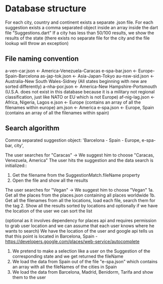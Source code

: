 # Database structure

For each city, country and continent exists a separate .json file.
For each suggestion exists a comma separated object inside an array inside the dart file "Suggestions.dart"
If a city has less than 50/100 results, we show the results of the state (there exists no separate file for the city and the file lookup will throw an exception)

## File naming convention

a-ven-car.json <- America-Venezuela-Caracas
e-spa-bar.json <- Europe-Spain-Barcelona
as-jap-tok.json <- Asia-Japan-Tokyo
au-nsw-sid.json <- Australia-New South Wales-Sidney (All states beginning with new are sorted differently)
a-nha-por.json <- America-New Hampshire-Portsmouth (U.S.A. does not exist in this database because it is a military not regional classification, just like NATO or EU which is not Europe)
af-nig-lag.json <- Africa, Nigeria, Lagos
e.json <- Europe (contains an array of all the filenames within europe)
am.json <- America
e-spa.json <- Europe, Spain (contains an array of all the filenames within spain)

## Search algorithm

Comma separated suggestion object: 'Barcelona - Spain - Europe, e-spa-bar, city',

The user searches for "Caracas" -> We suggest him to choose "Caracas, Venezuela, America"
The user hits the suggestion and the data search is initialized::
1. Get the filename from the SuggestionMatch.fileName property
2. Open the file and show all the results

The user searches for "Vegan" -> We suggest him to choose "Vegan"
1a. Get all the places from the places.json containing all places worldwide
1b. Get all the filenames from all the locations, load each file, search them for the tag
2. Show all the results sorted by locations and optionally if we have the location of the user we can sort the list

(optional as it involves dependency for places api and requires permission to grab user location and we can assume that each user knows where he wants to search) 
We have the location of the user and google api tells us that this point is located in Barcelona, Spain - https://developers.google.com/places/web-service/autocomplete
1. We pretend to make a selection like a user on the Suggestion of the corresponding state and we get returned the fileName
2. We load the data from Spain out of the file "e-spa.json" which contains an array with all the fileNames of the cities in Spain
3. We load the data from Barcelona, Madrid, Benidorm, Tarifa and show them to the user